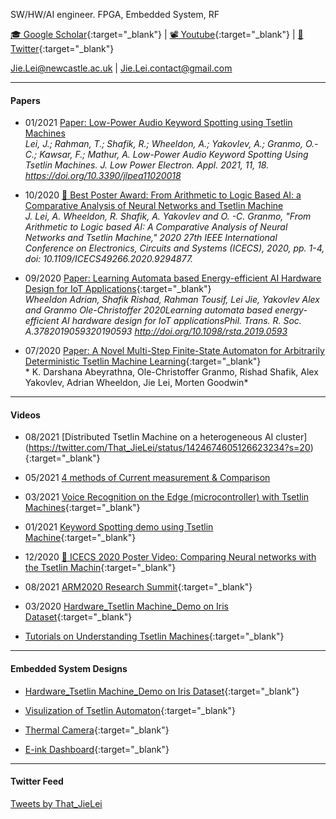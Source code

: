 SW/HW/AI engineer.
FPGA, Embedded System, RF
 
 [🎓 Google Scholar](https://scholar.google.com/citations?user=g0nZZiMAAAAJ&hl=en&oi=ao){:target="_blank"} 
| [📽 Youtube](https://www.youtube.com/channel/UCbG3LTzpZPVncPePOpqxW9w){:target="_blank"}    |   [🐧 Twitter](https://twitter.com/That_JieLei){:target="_blank"}

 Jie.Lei@newcastle.ac.uk | Jie.Lei.contact@gmail.com 


---

#### **Papers**

- 01/2021 [Paper: Low-Power Audio Keyword Spotting using Tsetlin Machines](KWSTM/DEMO0.md)
<br />  *Lei, J.; Rahman, T.; Shafik, R.; Wheeldon, A.; Yakovlev, A.; Granmo, O.-C.; Kawsar, F.; Mathur, A. Low-Power Audio Keyword Spotting Using Tsetlin Machines. J. Low Power Electron. Appl. 2021, 11, 18. https://doi.org/10.3390/jlpea11020018*


- 10/2020 [👑 Best Poster Award: From Arithmetic to Logic Based AI: a Comparative Analysis of Neural Networks and Tsetlin Machine](ICECS2020/ICECS2020_PAGE.md)
<br /> *J. Lei, A. Wheeldon, R. Shafik, A. Yakovlev and O. -C. Granmo, "From Arithmetic to Logic based AI: A Comparative Analysis of Neural Networks and Tsetlin Machine," 2020 27th IEEE International Conference on Electronics, Circuits and Systems (ICECS), 2020, pp. 1-4, doi: 10.1109/ICECS49266.2020.9294877.*

- 09/2020 [Paper: Learning Automata based Energy-efficient AI Hardware Design for IoT Applications](https://doi.org/10.1098/rsta.2019.0593){:target="_blank"}
<br /> *Wheeldon Adrian, Shafik Rishad, Rahman Tousif, Lei Jie, Yakovlev Alex and Granmo Ole-Christoffer 2020Learning automata based energy-efficient AI hardware design for IoT applicationsPhil. Trans. R. Soc. A.3782019059320190593
http://doi.org/10.1098/rsta.2019.0593*

- 07/2020 [Paper: A Novel Multi-Step Finite-State Automaton for Arbitrarily Deterministic Tsetlin Machine Learning](https://arxiv.org/abs/2007.02114){:target="_blank"}
<br /> * K. Darshana Abeyrathna, Ole-Christoffer Granmo, Rishad Shafik, Alex Yakovlev, Adrian Wheeldon, Jie Lei, Morten Goodwin*

---

#### **Videos**

- 08/2021 [Distributed Tsetlin Machine on a heterogeneous AI cluster] (https://twitter.com/That_JieLei/status/1424674605126623234?s=20){:target="_blank"}
  
- 05/2021 [4 methods of Current measurement & Comparison](CurrentMeasurement/text.md)

- 03/2021 [Voice Recognition on the Edge (microcontroller) with Tsetlin Machines](https://youtu.be/M_lY8SJH3yo){:target="_blank"}

- 01/2021 [Keyword Spotting demo using Tsetlin Machine](https://youtu.be/JW0tztpjX8k){:target="_blank"}

- 12/2020 [👑 ICECS 2020 Poster Video: Comparing Neural networks with the Tsetlin Machin](https://youtu.be/9kjk-lMhSrM){:target="_blank"}

- 08/2021 [ARM2020 Research Summit](https://youtu.be/N-wkgibJAZE){:target="_blank"}

- 03/2020 [Hardware_Tsetlin Machine_Demo on Iris Dataset](https://youtu.be/BzaPGByX-hg){:target="_blank"}

- [Tutorials on Understanding Tsetlin Machines](https://youtube.com/playlist?list=PLQTEHj1nqgNmBHtiw5l5cOs986WUKp8FZ){:target="_blank"}




---
#### **Embedded System Designs**

- [Hardware_Tsetlin Machine_Demo on Iris Dataset](https://github.com/JieGH/Hardware_TM_Demo){:target="_blank"}


- [Visulization of Tsetlin Automaton](https://github.com/JieGH/The-Ruler-of-Tsetlin-Automaton){:target="_blank"}

- [Thermal Camera](https://github.com/JieGH/Thermal-Camera){:target="_blank"}

- [E-ink Dashboard](https://github.com/JieGH/Epaper-Dashboard_7.5inch){:target="_blank"}


---
#### **Twitter Feed**

<a class="twitter-timeline" href="https://twitter.com/That_JieLei?ref_src=twsrc%5Etfw">Tweets by That_JieLei</a> <script async src="https://platform.twitter.com/widgets.js" charset="utf-8"></script>
